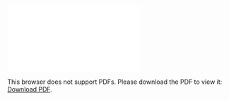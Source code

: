 <object data="christ-in-song/CIS1908pdfs/878.pdf" type="application/pdf" width="100%" height="1024px">
    <embed src="christ-in-song/CIS1908pdfs/878.pdf">
        <p>This browser does not support PDFs. Please download the PDF to view it: <a href="christ-in-song/CIS1908pdfs/878.pdf">Download PDF</a>.</p>
    </embed>
</object>
